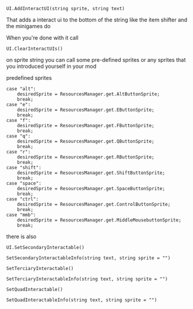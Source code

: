 ```
UI.AddInteractUI(string sprite, string text)
```

That adds a interact ui to the bottom of the string like the item shifter and the minigames do

When you're done with it call 

```
UI.ClearInteractUIs()
``` 

on sprite string you can call some pre-defined sprites or any sprites that you introduced yourself in your mod

predefined sprites
```
case "alt":
    desiredSprite = ResourcesManager.get.AltButtonSprite;
    break;
case "e":
    desiredSprite = ResourcesManager.get.EButtonSprite;
    break;
case "f":
    desiredSprite = ResourcesManager.get.FButtonSprite;
    break;
case "q":
    desiredSprite = ResourcesManager.get.QButtonSprite;
    break;
case "r":
    desiredSprite = ResourcesManager.get.RButtonSprite;
    break;
case "shift":
    desiredSprite = ResourcesManager.get.ShiftButtonSprite;
    break;
case "space":
    desiredSprite = ResourcesManager.get.SpaceButtonSprite;
    break;
case "ctrl":
    desiredSprite = ResourcesManager.get.ControlButtonSprite;
    break;
case "mmb":
    desiredSprite = ResourcesManager.get.MiddleMousebuttonSprite;
    break;
```
there is also
```
UI.SetSecondaryInteractable()

SetSecondaryInteractableInfo(string text, string sprite = "")

SetTerciaryInteractable()

SetTerciaryInteractableInfo(string text, string sprite = "")

SetQuadInteractable()

SetQuadInteractableInfo(string text, string sprite = "")
```